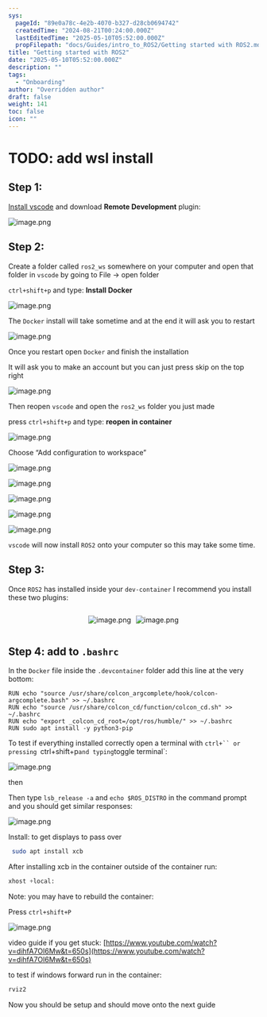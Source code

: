 ```yaml
---
sys:
  pageId: "89e0a78c-4e2b-4070-b327-d28cb0694742"
  createdTime: "2024-08-21T00:24:00.000Z"
  lastEditedTime: "2025-05-10T05:52:00.000Z"
  propFilepath: "docs/Guides/intro_to_ROS2/Getting started with ROS2.md"
title: "Getting started with ROS2"
date: "2025-05-10T05:52:00.000Z"
description: ""
tags:
  - "Onboarding"
author: "Overridden author"
draft: false
weight: 141
toc: false
icon: ""
---
```


# TODO: add wsl install

## Step 1:

[Install vscode](https://code.visualstudio.com/download) and download **Remote Development** plugin:

![image.png](https://prod-files-secure.s3.us-west-2.amazonaws.com/d518164a-d88e-44d1-a4ee-3adb3bd8bce0/efb52993-1881-4a40-b95e-6f020334f022/image.png?X-Amz-Algorithm=AWS4-HMAC-SHA256&X-Amz-Content-Sha256=UNSIGNED-PAYLOAD&X-Amz-Credential=ASIAZI2LB466TQY4PSPW%2F20250704%2Fus-west-2%2Fs3%2Faws4_request&X-Amz-Date=20250704T071112Z&X-Amz-Expires=3600&X-Amz-Security-Token=IQoJb3JpZ2luX2VjEB4aCXVzLXdlc3QtMiJHMEUCIFIGJ28XsdK1M%2F%2BuFr0TnW5MFzTMBODxNShJYxB85H1KAiEA9Wz%2FNgbliB44zbjmVXTkOUNoaK%2Fg2yVz98RHwr3nCRkq%2FwMIJxAAGgw2Mzc0MjMxODM4MDUiDAIq2ocKq%2FB0OF8bfSrcAyhUUaGy%2B26%2Fk5DMjmSvaUg6b32LXbbEjXT5r4EcaNgTZmemeyz4u0gX7HByDz%2BEs6TxXPLmL9Rfw0OZNoqy60hBRO5hy1Merb9TaW%2B5aevCyysVikUujh8%2BUn8RToEhpg0akI7WvCqpPMjxF4Kr%2BRTiyQtyxj0Mb1GXlv3MrRmqtJEk0lVBN3%2F3Kc5DOb1DpxzMU6DaG3BBThKpSccPHYT2HZ6o9%2BJmXVjVI2MGAtm52GnksnMINtJEV9pQrmgwZrDnluL5TpFjhIRFepuTVNz3ylg%2FbK2%2BM1hx9mBFBGA%2FShw7jRFDlY1lrxr1CQCdHjH0K6zMk2JSLVkwsZMIGxDv5U%2FCpeRFXDfG%2FJvqUCb5Uljf5ZxY9vRKLA%2FQNUu4tgZ3QlGqplOcpez9kS701ryplIjBR7RnEBJ7F9TVXrUHk37RBzZgIW5msN5ZTKqro%2F%2FHt4uWWrr4scNurfIFdWweKbBrftPysBKYbvY7ekiF75lEhIg5mLMA%2BW7Ys2S8sFv5FLVzSiQZYnP%2FYIf%2BgiAqKvl96OFwmaoNkJ7Ak8pG5f%2FopUQJl%2BaxYtYpQUW4wFcIeyFFsWaiscpu0YN8jp0I2eOeFaP8NvHMymj4LAepnuqhdWQrc31uZ96mMMvgncMGOqUBwCUzvjnXcBcc2PBCBVPXigBgUY2ANnuKo9jzkE3WGza3PvB0%2Fa4C%2B44FArcQz0%2Ba5LDPwDllqnBqJRkPD0wWuRBc%2BlPt6s0TBBHzPDT2l9EbZSwOuKy%2BllubrCaVnNUQVdpTT%2FiLiQqnt9A2fCSCw2sgjKtCPKu6ltxTNKTTRcq0L40QB7iMBhPU0cpxx9jvMFH%2BzQlpW%2Flxpg%2FUC9KXNkn0p41t&X-Amz-Signature=8a576f418cb6f060915c8b7601f0028aee488818da8f12d33bde5aa845350999&X-Amz-SignedHeaders=host&x-amz-checksum-mode=ENABLED&x-id=GetObject)

## Step 2:

Create a folder called `ros2_ws` somewhere on your computer and open that folder in `vscode` by going to File → open folder 

`ctrl+shift+p` and type: **Install Docker**

![image.png](https://prod-files-secure.s3.us-west-2.amazonaws.com/d518164a-d88e-44d1-a4ee-3adb3bd8bce0/2269dc0e-1cd5-47ff-bceb-c04ad9b2eab0/image.png?X-Amz-Algorithm=AWS4-HMAC-SHA256&X-Amz-Content-Sha256=UNSIGNED-PAYLOAD&X-Amz-Credential=ASIAZI2LB466TQY4PSPW%2F20250704%2Fus-west-2%2Fs3%2Faws4_request&X-Amz-Date=20250704T071112Z&X-Amz-Expires=3600&X-Amz-Security-Token=IQoJb3JpZ2luX2VjEB4aCXVzLXdlc3QtMiJHMEUCIFIGJ28XsdK1M%2F%2BuFr0TnW5MFzTMBODxNShJYxB85H1KAiEA9Wz%2FNgbliB44zbjmVXTkOUNoaK%2Fg2yVz98RHwr3nCRkq%2FwMIJxAAGgw2Mzc0MjMxODM4MDUiDAIq2ocKq%2FB0OF8bfSrcAyhUUaGy%2B26%2Fk5DMjmSvaUg6b32LXbbEjXT5r4EcaNgTZmemeyz4u0gX7HByDz%2BEs6TxXPLmL9Rfw0OZNoqy60hBRO5hy1Merb9TaW%2B5aevCyysVikUujh8%2BUn8RToEhpg0akI7WvCqpPMjxF4Kr%2BRTiyQtyxj0Mb1GXlv3MrRmqtJEk0lVBN3%2F3Kc5DOb1DpxzMU6DaG3BBThKpSccPHYT2HZ6o9%2BJmXVjVI2MGAtm52GnksnMINtJEV9pQrmgwZrDnluL5TpFjhIRFepuTVNz3ylg%2FbK2%2BM1hx9mBFBGA%2FShw7jRFDlY1lrxr1CQCdHjH0K6zMk2JSLVkwsZMIGxDv5U%2FCpeRFXDfG%2FJvqUCb5Uljf5ZxY9vRKLA%2FQNUu4tgZ3QlGqplOcpez9kS701ryplIjBR7RnEBJ7F9TVXrUHk37RBzZgIW5msN5ZTKqro%2F%2FHt4uWWrr4scNurfIFdWweKbBrftPysBKYbvY7ekiF75lEhIg5mLMA%2BW7Ys2S8sFv5FLVzSiQZYnP%2FYIf%2BgiAqKvl96OFwmaoNkJ7Ak8pG5f%2FopUQJl%2BaxYtYpQUW4wFcIeyFFsWaiscpu0YN8jp0I2eOeFaP8NvHMymj4LAepnuqhdWQrc31uZ96mMMvgncMGOqUBwCUzvjnXcBcc2PBCBVPXigBgUY2ANnuKo9jzkE3WGza3PvB0%2Fa4C%2B44FArcQz0%2Ba5LDPwDllqnBqJRkPD0wWuRBc%2BlPt6s0TBBHzPDT2l9EbZSwOuKy%2BllubrCaVnNUQVdpTT%2FiLiQqnt9A2fCSCw2sgjKtCPKu6ltxTNKTTRcq0L40QB7iMBhPU0cpxx9jvMFH%2BzQlpW%2Flxpg%2FUC9KXNkn0p41t&X-Amz-Signature=caa9cc5814be4eced4038a0c9854aa9caff9ccc7eea0e9567143ad1070a00a62&X-Amz-SignedHeaders=host&x-amz-checksum-mode=ENABLED&x-id=GetObject)

The `Docker` install will take sometime and at the end it will ask you to restart

![image.png](https://prod-files-secure.s3.us-west-2.amazonaws.com/d518164a-d88e-44d1-a4ee-3adb3bd8bce0/ed233f78-be33-4b1f-b89c-9c346c0e961e/image.png?X-Amz-Algorithm=AWS4-HMAC-SHA256&X-Amz-Content-Sha256=UNSIGNED-PAYLOAD&X-Amz-Credential=ASIAZI2LB466TQY4PSPW%2F20250704%2Fus-west-2%2Fs3%2Faws4_request&X-Amz-Date=20250704T071112Z&X-Amz-Expires=3600&X-Amz-Security-Token=IQoJb3JpZ2luX2VjEB4aCXVzLXdlc3QtMiJHMEUCIFIGJ28XsdK1M%2F%2BuFr0TnW5MFzTMBODxNShJYxB85H1KAiEA9Wz%2FNgbliB44zbjmVXTkOUNoaK%2Fg2yVz98RHwr3nCRkq%2FwMIJxAAGgw2Mzc0MjMxODM4MDUiDAIq2ocKq%2FB0OF8bfSrcAyhUUaGy%2B26%2Fk5DMjmSvaUg6b32LXbbEjXT5r4EcaNgTZmemeyz4u0gX7HByDz%2BEs6TxXPLmL9Rfw0OZNoqy60hBRO5hy1Merb9TaW%2B5aevCyysVikUujh8%2BUn8RToEhpg0akI7WvCqpPMjxF4Kr%2BRTiyQtyxj0Mb1GXlv3MrRmqtJEk0lVBN3%2F3Kc5DOb1DpxzMU6DaG3BBThKpSccPHYT2HZ6o9%2BJmXVjVI2MGAtm52GnksnMINtJEV9pQrmgwZrDnluL5TpFjhIRFepuTVNz3ylg%2FbK2%2BM1hx9mBFBGA%2FShw7jRFDlY1lrxr1CQCdHjH0K6zMk2JSLVkwsZMIGxDv5U%2FCpeRFXDfG%2FJvqUCb5Uljf5ZxY9vRKLA%2FQNUu4tgZ3QlGqplOcpez9kS701ryplIjBR7RnEBJ7F9TVXrUHk37RBzZgIW5msN5ZTKqro%2F%2FHt4uWWrr4scNurfIFdWweKbBrftPysBKYbvY7ekiF75lEhIg5mLMA%2BW7Ys2S8sFv5FLVzSiQZYnP%2FYIf%2BgiAqKvl96OFwmaoNkJ7Ak8pG5f%2FopUQJl%2BaxYtYpQUW4wFcIeyFFsWaiscpu0YN8jp0I2eOeFaP8NvHMymj4LAepnuqhdWQrc31uZ96mMMvgncMGOqUBwCUzvjnXcBcc2PBCBVPXigBgUY2ANnuKo9jzkE3WGza3PvB0%2Fa4C%2B44FArcQz0%2Ba5LDPwDllqnBqJRkPD0wWuRBc%2BlPt6s0TBBHzPDT2l9EbZSwOuKy%2BllubrCaVnNUQVdpTT%2FiLiQqnt9A2fCSCw2sgjKtCPKu6ltxTNKTTRcq0L40QB7iMBhPU0cpxx9jvMFH%2BzQlpW%2Flxpg%2FUC9KXNkn0p41t&X-Amz-Signature=0dc5d2c2c770697adb5bb3dcfc0a55188b2baa864a0edbb860abed084f98aa42&X-Amz-SignedHeaders=host&x-amz-checksum-mode=ENABLED&x-id=GetObject)

Once you restart open `Docker` and finish the installation

It will ask you to make an account but you can just press skip on the top right

![image.png](https://prod-files-secure.s3.us-west-2.amazonaws.com/d518164a-d88e-44d1-a4ee-3adb3bd8bce0/21010ad9-1659-4fd9-9f59-9932a09b2a3d/image.png?X-Amz-Algorithm=AWS4-HMAC-SHA256&X-Amz-Content-Sha256=UNSIGNED-PAYLOAD&X-Amz-Credential=ASIAZI2LB466TQY4PSPW%2F20250704%2Fus-west-2%2Fs3%2Faws4_request&X-Amz-Date=20250704T071112Z&X-Amz-Expires=3600&X-Amz-Security-Token=IQoJb3JpZ2luX2VjEB4aCXVzLXdlc3QtMiJHMEUCIFIGJ28XsdK1M%2F%2BuFr0TnW5MFzTMBODxNShJYxB85H1KAiEA9Wz%2FNgbliB44zbjmVXTkOUNoaK%2Fg2yVz98RHwr3nCRkq%2FwMIJxAAGgw2Mzc0MjMxODM4MDUiDAIq2ocKq%2FB0OF8bfSrcAyhUUaGy%2B26%2Fk5DMjmSvaUg6b32LXbbEjXT5r4EcaNgTZmemeyz4u0gX7HByDz%2BEs6TxXPLmL9Rfw0OZNoqy60hBRO5hy1Merb9TaW%2B5aevCyysVikUujh8%2BUn8RToEhpg0akI7WvCqpPMjxF4Kr%2BRTiyQtyxj0Mb1GXlv3MrRmqtJEk0lVBN3%2F3Kc5DOb1DpxzMU6DaG3BBThKpSccPHYT2HZ6o9%2BJmXVjVI2MGAtm52GnksnMINtJEV9pQrmgwZrDnluL5TpFjhIRFepuTVNz3ylg%2FbK2%2BM1hx9mBFBGA%2FShw7jRFDlY1lrxr1CQCdHjH0K6zMk2JSLVkwsZMIGxDv5U%2FCpeRFXDfG%2FJvqUCb5Uljf5ZxY9vRKLA%2FQNUu4tgZ3QlGqplOcpez9kS701ryplIjBR7RnEBJ7F9TVXrUHk37RBzZgIW5msN5ZTKqro%2F%2FHt4uWWrr4scNurfIFdWweKbBrftPysBKYbvY7ekiF75lEhIg5mLMA%2BW7Ys2S8sFv5FLVzSiQZYnP%2FYIf%2BgiAqKvl96OFwmaoNkJ7Ak8pG5f%2FopUQJl%2BaxYtYpQUW4wFcIeyFFsWaiscpu0YN8jp0I2eOeFaP8NvHMymj4LAepnuqhdWQrc31uZ96mMMvgncMGOqUBwCUzvjnXcBcc2PBCBVPXigBgUY2ANnuKo9jzkE3WGza3PvB0%2Fa4C%2B44FArcQz0%2Ba5LDPwDllqnBqJRkPD0wWuRBc%2BlPt6s0TBBHzPDT2l9EbZSwOuKy%2BllubrCaVnNUQVdpTT%2FiLiQqnt9A2fCSCw2sgjKtCPKu6ltxTNKTTRcq0L40QB7iMBhPU0cpxx9jvMFH%2BzQlpW%2Flxpg%2FUC9KXNkn0p41t&X-Amz-Signature=6e33df586fbf97bcebec9b3ed175f34862724dba6f6ebe5727f2e71c6db40aad&X-Amz-SignedHeaders=host&x-amz-checksum-mode=ENABLED&x-id=GetObject)

Then reopen `vscode` and open the `ros2_ws` folder you just made

press `ctrl+shift+p` and type: **reopen in container**

![image.png](https://prod-files-secure.s3.us-west-2.amazonaws.com/d518164a-d88e-44d1-a4ee-3adb3bd8bce0/4e93b8c2-41ad-488c-8095-c74205196118/image.png?X-Amz-Algorithm=AWS4-HMAC-SHA256&X-Amz-Content-Sha256=UNSIGNED-PAYLOAD&X-Amz-Credential=ASIAZI2LB466TQY4PSPW%2F20250704%2Fus-west-2%2Fs3%2Faws4_request&X-Amz-Date=20250704T071112Z&X-Amz-Expires=3600&X-Amz-Security-Token=IQoJb3JpZ2luX2VjEB4aCXVzLXdlc3QtMiJHMEUCIFIGJ28XsdK1M%2F%2BuFr0TnW5MFzTMBODxNShJYxB85H1KAiEA9Wz%2FNgbliB44zbjmVXTkOUNoaK%2Fg2yVz98RHwr3nCRkq%2FwMIJxAAGgw2Mzc0MjMxODM4MDUiDAIq2ocKq%2FB0OF8bfSrcAyhUUaGy%2B26%2Fk5DMjmSvaUg6b32LXbbEjXT5r4EcaNgTZmemeyz4u0gX7HByDz%2BEs6TxXPLmL9Rfw0OZNoqy60hBRO5hy1Merb9TaW%2B5aevCyysVikUujh8%2BUn8RToEhpg0akI7WvCqpPMjxF4Kr%2BRTiyQtyxj0Mb1GXlv3MrRmqtJEk0lVBN3%2F3Kc5DOb1DpxzMU6DaG3BBThKpSccPHYT2HZ6o9%2BJmXVjVI2MGAtm52GnksnMINtJEV9pQrmgwZrDnluL5TpFjhIRFepuTVNz3ylg%2FbK2%2BM1hx9mBFBGA%2FShw7jRFDlY1lrxr1CQCdHjH0K6zMk2JSLVkwsZMIGxDv5U%2FCpeRFXDfG%2FJvqUCb5Uljf5ZxY9vRKLA%2FQNUu4tgZ3QlGqplOcpez9kS701ryplIjBR7RnEBJ7F9TVXrUHk37RBzZgIW5msN5ZTKqro%2F%2FHt4uWWrr4scNurfIFdWweKbBrftPysBKYbvY7ekiF75lEhIg5mLMA%2BW7Ys2S8sFv5FLVzSiQZYnP%2FYIf%2BgiAqKvl96OFwmaoNkJ7Ak8pG5f%2FopUQJl%2BaxYtYpQUW4wFcIeyFFsWaiscpu0YN8jp0I2eOeFaP8NvHMymj4LAepnuqhdWQrc31uZ96mMMvgncMGOqUBwCUzvjnXcBcc2PBCBVPXigBgUY2ANnuKo9jzkE3WGza3PvB0%2Fa4C%2B44FArcQz0%2Ba5LDPwDllqnBqJRkPD0wWuRBc%2BlPt6s0TBBHzPDT2l9EbZSwOuKy%2BllubrCaVnNUQVdpTT%2FiLiQqnt9A2fCSCw2sgjKtCPKu6ltxTNKTTRcq0L40QB7iMBhPU0cpxx9jvMFH%2BzQlpW%2Flxpg%2FUC9KXNkn0p41t&X-Amz-Signature=633778391a05e9bc90c39975c20b9081ced37c6c3f0d72d04b2f7d749261e7ca&X-Amz-SignedHeaders=host&x-amz-checksum-mode=ENABLED&x-id=GetObject)

Choose “Add configuration to workspace”

![image.png](https://prod-files-secure.s3.us-west-2.amazonaws.com/d518164a-d88e-44d1-a4ee-3adb3bd8bce0/9560b282-5060-4989-ba37-97e7b2c22476/image.png?X-Amz-Algorithm=AWS4-HMAC-SHA256&X-Amz-Content-Sha256=UNSIGNED-PAYLOAD&X-Amz-Credential=ASIAZI2LB466TQY4PSPW%2F20250704%2Fus-west-2%2Fs3%2Faws4_request&X-Amz-Date=20250704T071112Z&X-Amz-Expires=3600&X-Amz-Security-Token=IQoJb3JpZ2luX2VjEB4aCXVzLXdlc3QtMiJHMEUCIFIGJ28XsdK1M%2F%2BuFr0TnW5MFzTMBODxNShJYxB85H1KAiEA9Wz%2FNgbliB44zbjmVXTkOUNoaK%2Fg2yVz98RHwr3nCRkq%2FwMIJxAAGgw2Mzc0MjMxODM4MDUiDAIq2ocKq%2FB0OF8bfSrcAyhUUaGy%2B26%2Fk5DMjmSvaUg6b32LXbbEjXT5r4EcaNgTZmemeyz4u0gX7HByDz%2BEs6TxXPLmL9Rfw0OZNoqy60hBRO5hy1Merb9TaW%2B5aevCyysVikUujh8%2BUn8RToEhpg0akI7WvCqpPMjxF4Kr%2BRTiyQtyxj0Mb1GXlv3MrRmqtJEk0lVBN3%2F3Kc5DOb1DpxzMU6DaG3BBThKpSccPHYT2HZ6o9%2BJmXVjVI2MGAtm52GnksnMINtJEV9pQrmgwZrDnluL5TpFjhIRFepuTVNz3ylg%2FbK2%2BM1hx9mBFBGA%2FShw7jRFDlY1lrxr1CQCdHjH0K6zMk2JSLVkwsZMIGxDv5U%2FCpeRFXDfG%2FJvqUCb5Uljf5ZxY9vRKLA%2FQNUu4tgZ3QlGqplOcpez9kS701ryplIjBR7RnEBJ7F9TVXrUHk37RBzZgIW5msN5ZTKqro%2F%2FHt4uWWrr4scNurfIFdWweKbBrftPysBKYbvY7ekiF75lEhIg5mLMA%2BW7Ys2S8sFv5FLVzSiQZYnP%2FYIf%2BgiAqKvl96OFwmaoNkJ7Ak8pG5f%2FopUQJl%2BaxYtYpQUW4wFcIeyFFsWaiscpu0YN8jp0I2eOeFaP8NvHMymj4LAepnuqhdWQrc31uZ96mMMvgncMGOqUBwCUzvjnXcBcc2PBCBVPXigBgUY2ANnuKo9jzkE3WGza3PvB0%2Fa4C%2B44FArcQz0%2Ba5LDPwDllqnBqJRkPD0wWuRBc%2BlPt6s0TBBHzPDT2l9EbZSwOuKy%2BllubrCaVnNUQVdpTT%2FiLiQqnt9A2fCSCw2sgjKtCPKu6ltxTNKTTRcq0L40QB7iMBhPU0cpxx9jvMFH%2BzQlpW%2Flxpg%2FUC9KXNkn0p41t&X-Amz-Signature=b643445246638316950009290275fcbc282980622aeb57c44c311befbe8eaf11&X-Amz-SignedHeaders=host&x-amz-checksum-mode=ENABLED&x-id=GetObject)

![image.png](https://prod-files-secure.s3.us-west-2.amazonaws.com/d518164a-d88e-44d1-a4ee-3adb3bd8bce0/2ee63f81-886b-48e8-a553-dc6e5eac99e4/image.png?X-Amz-Algorithm=AWS4-HMAC-SHA256&X-Amz-Content-Sha256=UNSIGNED-PAYLOAD&X-Amz-Credential=ASIAZI2LB466TQY4PSPW%2F20250704%2Fus-west-2%2Fs3%2Faws4_request&X-Amz-Date=20250704T071112Z&X-Amz-Expires=3600&X-Amz-Security-Token=IQoJb3JpZ2luX2VjEB4aCXVzLXdlc3QtMiJHMEUCIFIGJ28XsdK1M%2F%2BuFr0TnW5MFzTMBODxNShJYxB85H1KAiEA9Wz%2FNgbliB44zbjmVXTkOUNoaK%2Fg2yVz98RHwr3nCRkq%2FwMIJxAAGgw2Mzc0MjMxODM4MDUiDAIq2ocKq%2FB0OF8bfSrcAyhUUaGy%2B26%2Fk5DMjmSvaUg6b32LXbbEjXT5r4EcaNgTZmemeyz4u0gX7HByDz%2BEs6TxXPLmL9Rfw0OZNoqy60hBRO5hy1Merb9TaW%2B5aevCyysVikUujh8%2BUn8RToEhpg0akI7WvCqpPMjxF4Kr%2BRTiyQtyxj0Mb1GXlv3MrRmqtJEk0lVBN3%2F3Kc5DOb1DpxzMU6DaG3BBThKpSccPHYT2HZ6o9%2BJmXVjVI2MGAtm52GnksnMINtJEV9pQrmgwZrDnluL5TpFjhIRFepuTVNz3ylg%2FbK2%2BM1hx9mBFBGA%2FShw7jRFDlY1lrxr1CQCdHjH0K6zMk2JSLVkwsZMIGxDv5U%2FCpeRFXDfG%2FJvqUCb5Uljf5ZxY9vRKLA%2FQNUu4tgZ3QlGqplOcpez9kS701ryplIjBR7RnEBJ7F9TVXrUHk37RBzZgIW5msN5ZTKqro%2F%2FHt4uWWrr4scNurfIFdWweKbBrftPysBKYbvY7ekiF75lEhIg5mLMA%2BW7Ys2S8sFv5FLVzSiQZYnP%2FYIf%2BgiAqKvl96OFwmaoNkJ7Ak8pG5f%2FopUQJl%2BaxYtYpQUW4wFcIeyFFsWaiscpu0YN8jp0I2eOeFaP8NvHMymj4LAepnuqhdWQrc31uZ96mMMvgncMGOqUBwCUzvjnXcBcc2PBCBVPXigBgUY2ANnuKo9jzkE3WGza3PvB0%2Fa4C%2B44FArcQz0%2Ba5LDPwDllqnBqJRkPD0wWuRBc%2BlPt6s0TBBHzPDT2l9EbZSwOuKy%2BllubrCaVnNUQVdpTT%2FiLiQqnt9A2fCSCw2sgjKtCPKu6ltxTNKTTRcq0L40QB7iMBhPU0cpxx9jvMFH%2BzQlpW%2Flxpg%2FUC9KXNkn0p41t&X-Amz-Signature=e3e182078c457dfb4f51c007e8b62c3dbe91cee8be353a18af3a8c7f66d52928&X-Amz-SignedHeaders=host&x-amz-checksum-mode=ENABLED&x-id=GetObject)

![image.png](https://prod-files-secure.s3.us-west-2.amazonaws.com/d518164a-d88e-44d1-a4ee-3adb3bd8bce0/ae1580b2-b048-407e-aed9-b584224a7a04/image.png?X-Amz-Algorithm=AWS4-HMAC-SHA256&X-Amz-Content-Sha256=UNSIGNED-PAYLOAD&X-Amz-Credential=ASIAZI2LB466TQY4PSPW%2F20250704%2Fus-west-2%2Fs3%2Faws4_request&X-Amz-Date=20250704T071112Z&X-Amz-Expires=3600&X-Amz-Security-Token=IQoJb3JpZ2luX2VjEB4aCXVzLXdlc3QtMiJHMEUCIFIGJ28XsdK1M%2F%2BuFr0TnW5MFzTMBODxNShJYxB85H1KAiEA9Wz%2FNgbliB44zbjmVXTkOUNoaK%2Fg2yVz98RHwr3nCRkq%2FwMIJxAAGgw2Mzc0MjMxODM4MDUiDAIq2ocKq%2FB0OF8bfSrcAyhUUaGy%2B26%2Fk5DMjmSvaUg6b32LXbbEjXT5r4EcaNgTZmemeyz4u0gX7HByDz%2BEs6TxXPLmL9Rfw0OZNoqy60hBRO5hy1Merb9TaW%2B5aevCyysVikUujh8%2BUn8RToEhpg0akI7WvCqpPMjxF4Kr%2BRTiyQtyxj0Mb1GXlv3MrRmqtJEk0lVBN3%2F3Kc5DOb1DpxzMU6DaG3BBThKpSccPHYT2HZ6o9%2BJmXVjVI2MGAtm52GnksnMINtJEV9pQrmgwZrDnluL5TpFjhIRFepuTVNz3ylg%2FbK2%2BM1hx9mBFBGA%2FShw7jRFDlY1lrxr1CQCdHjH0K6zMk2JSLVkwsZMIGxDv5U%2FCpeRFXDfG%2FJvqUCb5Uljf5ZxY9vRKLA%2FQNUu4tgZ3QlGqplOcpez9kS701ryplIjBR7RnEBJ7F9TVXrUHk37RBzZgIW5msN5ZTKqro%2F%2FHt4uWWrr4scNurfIFdWweKbBrftPysBKYbvY7ekiF75lEhIg5mLMA%2BW7Ys2S8sFv5FLVzSiQZYnP%2FYIf%2BgiAqKvl96OFwmaoNkJ7Ak8pG5f%2FopUQJl%2BaxYtYpQUW4wFcIeyFFsWaiscpu0YN8jp0I2eOeFaP8NvHMymj4LAepnuqhdWQrc31uZ96mMMvgncMGOqUBwCUzvjnXcBcc2PBCBVPXigBgUY2ANnuKo9jzkE3WGza3PvB0%2Fa4C%2B44FArcQz0%2Ba5LDPwDllqnBqJRkPD0wWuRBc%2BlPt6s0TBBHzPDT2l9EbZSwOuKy%2BllubrCaVnNUQVdpTT%2FiLiQqnt9A2fCSCw2sgjKtCPKu6ltxTNKTTRcq0L40QB7iMBhPU0cpxx9jvMFH%2BzQlpW%2Flxpg%2FUC9KXNkn0p41t&X-Amz-Signature=67341a3772265b81fdf6a49798c80ac94e239c08b04df1fece967914216ac8f6&X-Amz-SignedHeaders=host&x-amz-checksum-mode=ENABLED&x-id=GetObject)

![image.png](https://prod-files-secure.s3.us-west-2.amazonaws.com/d518164a-d88e-44d1-a4ee-3adb3bd8bce0/53255b28-f75e-430f-b9e3-c0ac8577e42b/image.png?X-Amz-Algorithm=AWS4-HMAC-SHA256&X-Amz-Content-Sha256=UNSIGNED-PAYLOAD&X-Amz-Credential=ASIAZI2LB466TQY4PSPW%2F20250704%2Fus-west-2%2Fs3%2Faws4_request&X-Amz-Date=20250704T071112Z&X-Amz-Expires=3600&X-Amz-Security-Token=IQoJb3JpZ2luX2VjEB4aCXVzLXdlc3QtMiJHMEUCIFIGJ28XsdK1M%2F%2BuFr0TnW5MFzTMBODxNShJYxB85H1KAiEA9Wz%2FNgbliB44zbjmVXTkOUNoaK%2Fg2yVz98RHwr3nCRkq%2FwMIJxAAGgw2Mzc0MjMxODM4MDUiDAIq2ocKq%2FB0OF8bfSrcAyhUUaGy%2B26%2Fk5DMjmSvaUg6b32LXbbEjXT5r4EcaNgTZmemeyz4u0gX7HByDz%2BEs6TxXPLmL9Rfw0OZNoqy60hBRO5hy1Merb9TaW%2B5aevCyysVikUujh8%2BUn8RToEhpg0akI7WvCqpPMjxF4Kr%2BRTiyQtyxj0Mb1GXlv3MrRmqtJEk0lVBN3%2F3Kc5DOb1DpxzMU6DaG3BBThKpSccPHYT2HZ6o9%2BJmXVjVI2MGAtm52GnksnMINtJEV9pQrmgwZrDnluL5TpFjhIRFepuTVNz3ylg%2FbK2%2BM1hx9mBFBGA%2FShw7jRFDlY1lrxr1CQCdHjH0K6zMk2JSLVkwsZMIGxDv5U%2FCpeRFXDfG%2FJvqUCb5Uljf5ZxY9vRKLA%2FQNUu4tgZ3QlGqplOcpez9kS701ryplIjBR7RnEBJ7F9TVXrUHk37RBzZgIW5msN5ZTKqro%2F%2FHt4uWWrr4scNurfIFdWweKbBrftPysBKYbvY7ekiF75lEhIg5mLMA%2BW7Ys2S8sFv5FLVzSiQZYnP%2FYIf%2BgiAqKvl96OFwmaoNkJ7Ak8pG5f%2FopUQJl%2BaxYtYpQUW4wFcIeyFFsWaiscpu0YN8jp0I2eOeFaP8NvHMymj4LAepnuqhdWQrc31uZ96mMMvgncMGOqUBwCUzvjnXcBcc2PBCBVPXigBgUY2ANnuKo9jzkE3WGza3PvB0%2Fa4C%2B44FArcQz0%2Ba5LDPwDllqnBqJRkPD0wWuRBc%2BlPt6s0TBBHzPDT2l9EbZSwOuKy%2BllubrCaVnNUQVdpTT%2FiLiQqnt9A2fCSCw2sgjKtCPKu6ltxTNKTTRcq0L40QB7iMBhPU0cpxx9jvMFH%2BzQlpW%2Flxpg%2FUC9KXNkn0p41t&X-Amz-Signature=d9a55c9f36ac8b597bfd571a915d61f1804d3b7063c334f6745ff7e70ab44e93&X-Amz-SignedHeaders=host&x-amz-checksum-mode=ENABLED&x-id=GetObject)

![image.png](https://prod-files-secure.s3.us-west-2.amazonaws.com/d518164a-d88e-44d1-a4ee-3adb3bd8bce0/7c562767-5af9-4ffb-97d1-327bcdf4ee00/image.png?X-Amz-Algorithm=AWS4-HMAC-SHA256&X-Amz-Content-Sha256=UNSIGNED-PAYLOAD&X-Amz-Credential=ASIAZI2LB466TQY4PSPW%2F20250704%2Fus-west-2%2Fs3%2Faws4_request&X-Amz-Date=20250704T071112Z&X-Amz-Expires=3600&X-Amz-Security-Token=IQoJb3JpZ2luX2VjEB4aCXVzLXdlc3QtMiJHMEUCIFIGJ28XsdK1M%2F%2BuFr0TnW5MFzTMBODxNShJYxB85H1KAiEA9Wz%2FNgbliB44zbjmVXTkOUNoaK%2Fg2yVz98RHwr3nCRkq%2FwMIJxAAGgw2Mzc0MjMxODM4MDUiDAIq2ocKq%2FB0OF8bfSrcAyhUUaGy%2B26%2Fk5DMjmSvaUg6b32LXbbEjXT5r4EcaNgTZmemeyz4u0gX7HByDz%2BEs6TxXPLmL9Rfw0OZNoqy60hBRO5hy1Merb9TaW%2B5aevCyysVikUujh8%2BUn8RToEhpg0akI7WvCqpPMjxF4Kr%2BRTiyQtyxj0Mb1GXlv3MrRmqtJEk0lVBN3%2F3Kc5DOb1DpxzMU6DaG3BBThKpSccPHYT2HZ6o9%2BJmXVjVI2MGAtm52GnksnMINtJEV9pQrmgwZrDnluL5TpFjhIRFepuTVNz3ylg%2FbK2%2BM1hx9mBFBGA%2FShw7jRFDlY1lrxr1CQCdHjH0K6zMk2JSLVkwsZMIGxDv5U%2FCpeRFXDfG%2FJvqUCb5Uljf5ZxY9vRKLA%2FQNUu4tgZ3QlGqplOcpez9kS701ryplIjBR7RnEBJ7F9TVXrUHk37RBzZgIW5msN5ZTKqro%2F%2FHt4uWWrr4scNurfIFdWweKbBrftPysBKYbvY7ekiF75lEhIg5mLMA%2BW7Ys2S8sFv5FLVzSiQZYnP%2FYIf%2BgiAqKvl96OFwmaoNkJ7Ak8pG5f%2FopUQJl%2BaxYtYpQUW4wFcIeyFFsWaiscpu0YN8jp0I2eOeFaP8NvHMymj4LAepnuqhdWQrc31uZ96mMMvgncMGOqUBwCUzvjnXcBcc2PBCBVPXigBgUY2ANnuKo9jzkE3WGza3PvB0%2Fa4C%2B44FArcQz0%2Ba5LDPwDllqnBqJRkPD0wWuRBc%2BlPt6s0TBBHzPDT2l9EbZSwOuKy%2BllubrCaVnNUQVdpTT%2FiLiQqnt9A2fCSCw2sgjKtCPKu6ltxTNKTTRcq0L40QB7iMBhPU0cpxx9jvMFH%2BzQlpW%2Flxpg%2FUC9KXNkn0p41t&X-Amz-Signature=9bffa1baff31f552252ff20a1879ac848a460a55418a9dfb3c6dd4eba765d753&X-Amz-SignedHeaders=host&x-amz-checksum-mode=ENABLED&x-id=GetObject)

`vscode` will now install `ROS2` onto your computer so this may take some time.

## Step 3:

Once `ROS2` has installed inside your `dev-container` I recommend you install these two plugins:

<div style="display: flex;flex-direction: row; column-gap:10px; max-width: 630px;justify-content: center;">
<div>

![image.png](https://prod-files-secure.s3.us-west-2.amazonaws.com/d518164a-d88e-44d1-a4ee-3adb3bd8bce0/3fc3d550-5a54-4ba1-ba6b-faa01cdb7369/image.png?X-Amz-Algorithm=AWS4-HMAC-SHA256&X-Amz-Content-Sha256=UNSIGNED-PAYLOAD&X-Amz-Credential=ASIAZI2LB466THGL4AZ6%2F20250704%2Fus-west-2%2Fs3%2Faws4_request&X-Amz-Date=20250704T071117Z&X-Amz-Expires=3600&X-Amz-Security-Token=IQoJb3JpZ2luX2VjEB4aCXVzLXdlc3QtMiJHMEUCIHH2TprEyTLg%2BMAl4iYia35W%2BMP%2BLGGoVjLKJo6bFMHGAiEAhiEETv8diOFwZ27fxnpGyN7657Ytzi5XYneWPePtS7Yq%2FwMIJxAAGgw2Mzc0MjMxODM4MDUiDNym4XU7g3BC5BqlAyrcA8SMD9zlwa0Nfe3Hmc3O7v9xmBN4Drw7w8rtrby6wAztKfTx4IO4nQBF%2FU8xtNxYB2Wf27SFcLsifl%2F9MhIQnlJ8PufgrwBQMkFRZ9SSCT%2BEmkDE5pXeISrv4g4s0fm%2FiIp30Rp2TuDXbuTAr%2FaaE8xhPyqzHtV8oa%2Fylzvw1JOGDBs3Qq06v3rSMFApH9GiX5FEnoT4hnWD0ykxSfbEZm2n2R9pqCeQuZTvRUchuf6BD7HSXPBvJijhSP21NMIUy0j6yHiA9yK2NLzluYKFkUwD0sYBEsZ5FMfOUaKXaHvUItXkelAc7%2F9GVTpAJ%2FhViOK0KEb59ZiwH8Wznzi%2Bubf7ol12PZagxYjbsLcqQfUU0pZKGkBBicjy6x3%2FEYD8%2Ba%2B1J1YcCoKseJVxOvDrXYozUKfTE1SqojZwbtjVhx4Sld6pZgBkNTrz7wf6c18qe5wKK51mstd%2FddKs15NmGuZhlwmL06Lo32LmZ%2B7ZRtODvfV1J2x%2BdkUW9g8qib6Pl03R8ROZ%2FbYUBC%2FV4V52isTU7dIDSQ2ZBRkmSudAiYX3LWg8VP9NXE3%2FeZxP%2BcodzcQCmC4oalFBXn9lEkS0HnzFbI%2FMgaTvgSg7PlBJf8tLA3eJwSu%2FC7UBdS1NMLHhncMGOqUB79Jys25DuNAAf8BygdZfXdaWuRwv7t7aUYCWWvlU3jImljCPlxcohfkIIW%2B%2FOQZKD%2FONAZ92SSfrBoeU1UXlWmQgNUoor5Tu0%2BiKwMgVTcYhQW5Oo7%2BmYeH2TRojT2TzJngLQvVXcA4qP%2F76Wd1Ifxd8t%2Bo5Nzpdb%2B3TKz017NC7%2BbUH8CmeJTiwYNk6JrD73scYe4OwKplom4kHxXyGFLpYNClF&X-Amz-Signature=6c04edf5d6390e6662fb98ab9539d20a533ce55e1c45ab2e4efc2a46c30c12d0&X-Amz-SignedHeaders=host&x-amz-checksum-mode=ENABLED&x-id=GetObject)

</div>
<div>

![image.png](https://prod-files-secure.s3.us-west-2.amazonaws.com/d518164a-d88e-44d1-a4ee-3adb3bd8bce0/d994cc66-13c2-4093-a5a3-f84cf4601a82/image.png?X-Amz-Algorithm=AWS4-HMAC-SHA256&X-Amz-Content-Sha256=UNSIGNED-PAYLOAD&X-Amz-Credential=ASIAZI2LB466V3ZTNFCQ%2F20250704%2Fus-west-2%2Fs3%2Faws4_request&X-Amz-Date=20250704T071120Z&X-Amz-Expires=3600&X-Amz-Security-Token=IQoJb3JpZ2luX2VjEB4aCXVzLXdlc3QtMiJHMEUCIQDDn0hZ3Q5WAT0J%2B4dr4UZW8gdWkqJkyxgpMXJfLQwugwIgcMjopR08liOTHV7gOtgEjlmehXkceXYA5fBf5sKrnjgq%2FwMIJxAAGgw2Mzc0MjMxODM4MDUiDFX5hX3Z3PPdJIg33ircA469DNEy8gtWcafWfZFSqD11woCrUvzU7VlOO1Gt8LZ9Gw025McHTTroZXg3cum6FV6z4bxMKHW8v6WtBxOEl0K4xLl8UQp2cHKKcZN01cY0IdgY69Nt8AEtuY5jPse1wKKyztHkTP9wT1Z3R531%2FrNNsF1IwkW15UzDQ3J3xMaaa8xz9a2UKpIFN9u1ROsMsrE5ULIRTG3yFSgll2s0Z87%2BHNJ6uIeSDu3CuUu66l7cjQewN4NtApFVjZJ%2FmmWcsqXGPL4rCxQ6LpBurJ%2BOuP7dg32HOSjHMZwyoUZnY7pc3yVAibBPWlJwthJ0CoGtJufo9MsAlHOL9qHgaocXBEGky1qPt9PVBAvuycfS%2FS8yXHm2mB6cRgCrIGgh%2B5HLG7%2BApIr8ynn7wG6Yb85n3ptuMKoWDUaSGXPTmW64wbrZsYBmQBBeyp%2BuS%2FthuAs6Z6Fj1aNzFE5ZdD3BF201h2hCxzdaP7gMrH0OYT50zL7%2BRalkFBTjMxC3xR23UHMcyKr%2FBgfniGxpfH0N1TcwZc%2FgwB17wfFsXw0Hm1nuuLt%2BwHSMpofnZ8JQ%2BqVoTCbCJl8pQkyzWnAc3uT3kCwEu3kxOQey7jPuMeWpsOTd%2Bh5aLpXr%2FWZTHc8xdqdZMPrgncMGOqUBnBh39X2OnPZq1ngNmLJG4lH1wjNpRHyzdY0MnP9oQ%2FihJnyIJ%2FFboR%2FQaMB39ofUWSOeJrU0mtWCdSeYIal3Sd%2Fg6KLwFFeQX8hX1IsgBWLP8OLILtnVA%2FeLx7iGsCOSyqZ5zM9lgKqg6HsSw%2B7w%2FOatlSiPplP5FZJJiIN3JY05Xw4mKAKZ4lxt6Jwx3x001ig%2F3z22nefc%2FeDDY9unLrcaM2Yj&X-Amz-Signature=c99511d2ce0a0362c81b8d2b0dbc55f49fe7ed188ced0db86d4ced623a47d2aa&X-Amz-SignedHeaders=host&x-amz-checksum-mode=ENABLED&x-id=GetObject)

</div>
</div>

## Step 4: add to `.bashrc`

In the `Docker` file inside the `.devcontainer` folder add this line at the very bottom: 

```docker
RUN echo "source /usr/share/colcon_argcomplete/hook/colcon-argcomplete.bash" >> ~/.bashrc
RUN echo "source /usr/share/colcon_cd/function/colcon_cd.sh" >> ~/.bashrc
RUN echo "export _colcon_cd_root=/opt/ros/humble/" >> ~/.bashrc
RUN sudo apt install -y python3-pip 
```

To test if everything installed correctly open a terminal with `ctrl+`` or pressing `ctrl+shift+p` and typing `toggle terminal`:

![image.png](https://prod-files-secure.s3.us-west-2.amazonaws.com/d518164a-d88e-44d1-a4ee-3adb3bd8bce0/6a4943d8-b04e-4c02-9a58-775f3384d1a5/image.png?X-Amz-Algorithm=AWS4-HMAC-SHA256&X-Amz-Content-Sha256=UNSIGNED-PAYLOAD&X-Amz-Credential=ASIAZI2LB466TQY4PSPW%2F20250704%2Fus-west-2%2Fs3%2Faws4_request&X-Amz-Date=20250704T071114Z&X-Amz-Expires=3600&X-Amz-Security-Token=IQoJb3JpZ2luX2VjEB4aCXVzLXdlc3QtMiJHMEUCIFIGJ28XsdK1M%2F%2BuFr0TnW5MFzTMBODxNShJYxB85H1KAiEA9Wz%2FNgbliB44zbjmVXTkOUNoaK%2Fg2yVz98RHwr3nCRkq%2FwMIJxAAGgw2Mzc0MjMxODM4MDUiDAIq2ocKq%2FB0OF8bfSrcAyhUUaGy%2B26%2Fk5DMjmSvaUg6b32LXbbEjXT5r4EcaNgTZmemeyz4u0gX7HByDz%2BEs6TxXPLmL9Rfw0OZNoqy60hBRO5hy1Merb9TaW%2B5aevCyysVikUujh8%2BUn8RToEhpg0akI7WvCqpPMjxF4Kr%2BRTiyQtyxj0Mb1GXlv3MrRmqtJEk0lVBN3%2F3Kc5DOb1DpxzMU6DaG3BBThKpSccPHYT2HZ6o9%2BJmXVjVI2MGAtm52GnksnMINtJEV9pQrmgwZrDnluL5TpFjhIRFepuTVNz3ylg%2FbK2%2BM1hx9mBFBGA%2FShw7jRFDlY1lrxr1CQCdHjH0K6zMk2JSLVkwsZMIGxDv5U%2FCpeRFXDfG%2FJvqUCb5Uljf5ZxY9vRKLA%2FQNUu4tgZ3QlGqplOcpez9kS701ryplIjBR7RnEBJ7F9TVXrUHk37RBzZgIW5msN5ZTKqro%2F%2FHt4uWWrr4scNurfIFdWweKbBrftPysBKYbvY7ekiF75lEhIg5mLMA%2BW7Ys2S8sFv5FLVzSiQZYnP%2FYIf%2BgiAqKvl96OFwmaoNkJ7Ak8pG5f%2FopUQJl%2BaxYtYpQUW4wFcIeyFFsWaiscpu0YN8jp0I2eOeFaP8NvHMymj4LAepnuqhdWQrc31uZ96mMMvgncMGOqUBwCUzvjnXcBcc2PBCBVPXigBgUY2ANnuKo9jzkE3WGza3PvB0%2Fa4C%2B44FArcQz0%2Ba5LDPwDllqnBqJRkPD0wWuRBc%2BlPt6s0TBBHzPDT2l9EbZSwOuKy%2BllubrCaVnNUQVdpTT%2FiLiQqnt9A2fCSCw2sgjKtCPKu6ltxTNKTTRcq0L40QB7iMBhPU0cpxx9jvMFH%2BzQlpW%2Flxpg%2FUC9KXNkn0p41t&X-Amz-Signature=b83510cf2e24133114a40fcf2aa85d1326d1a1479431d0fc5992ee39b6d6cf35&X-Amz-SignedHeaders=host&x-amz-checksum-mode=ENABLED&x-id=GetObject)

then 

Then type `lsb_release -a` and `echo $ROS_DISTRO` in the command prompt and you should get similar responses:

![image.png](https://prod-files-secure.s3.us-west-2.amazonaws.com/d518164a-d88e-44d1-a4ee-3adb3bd8bce0/3e635dec-a805-4e85-8b9e-d000e5b71a4e/image.png?X-Amz-Algorithm=AWS4-HMAC-SHA256&X-Amz-Content-Sha256=UNSIGNED-PAYLOAD&X-Amz-Credential=ASIAZI2LB466TQY4PSPW%2F20250704%2Fus-west-2%2Fs3%2Faws4_request&X-Amz-Date=20250704T071114Z&X-Amz-Expires=3600&X-Amz-Security-Token=IQoJb3JpZ2luX2VjEB4aCXVzLXdlc3QtMiJHMEUCIFIGJ28XsdK1M%2F%2BuFr0TnW5MFzTMBODxNShJYxB85H1KAiEA9Wz%2FNgbliB44zbjmVXTkOUNoaK%2Fg2yVz98RHwr3nCRkq%2FwMIJxAAGgw2Mzc0MjMxODM4MDUiDAIq2ocKq%2FB0OF8bfSrcAyhUUaGy%2B26%2Fk5DMjmSvaUg6b32LXbbEjXT5r4EcaNgTZmemeyz4u0gX7HByDz%2BEs6TxXPLmL9Rfw0OZNoqy60hBRO5hy1Merb9TaW%2B5aevCyysVikUujh8%2BUn8RToEhpg0akI7WvCqpPMjxF4Kr%2BRTiyQtyxj0Mb1GXlv3MrRmqtJEk0lVBN3%2F3Kc5DOb1DpxzMU6DaG3BBThKpSccPHYT2HZ6o9%2BJmXVjVI2MGAtm52GnksnMINtJEV9pQrmgwZrDnluL5TpFjhIRFepuTVNz3ylg%2FbK2%2BM1hx9mBFBGA%2FShw7jRFDlY1lrxr1CQCdHjH0K6zMk2JSLVkwsZMIGxDv5U%2FCpeRFXDfG%2FJvqUCb5Uljf5ZxY9vRKLA%2FQNUu4tgZ3QlGqplOcpez9kS701ryplIjBR7RnEBJ7F9TVXrUHk37RBzZgIW5msN5ZTKqro%2F%2FHt4uWWrr4scNurfIFdWweKbBrftPysBKYbvY7ekiF75lEhIg5mLMA%2BW7Ys2S8sFv5FLVzSiQZYnP%2FYIf%2BgiAqKvl96OFwmaoNkJ7Ak8pG5f%2FopUQJl%2BaxYtYpQUW4wFcIeyFFsWaiscpu0YN8jp0I2eOeFaP8NvHMymj4LAepnuqhdWQrc31uZ96mMMvgncMGOqUBwCUzvjnXcBcc2PBCBVPXigBgUY2ANnuKo9jzkE3WGza3PvB0%2Fa4C%2B44FArcQz0%2Ba5LDPwDllqnBqJRkPD0wWuRBc%2BlPt6s0TBBHzPDT2l9EbZSwOuKy%2BllubrCaVnNUQVdpTT%2FiLiQqnt9A2fCSCw2sgjKtCPKu6ltxTNKTTRcq0L40QB7iMBhPU0cpxx9jvMFH%2BzQlpW%2Flxpg%2FUC9KXNkn0p41t&X-Amz-Signature=dea2fe8f63b96de82d0a761c26cf2b97d62f15f69d388243fdfb1ac1820c3b50&X-Amz-SignedHeaders=host&x-amz-checksum-mode=ENABLED&x-id=GetObject)

Install:  to get displays to pass over

```bash
 sudo apt install xcb
```

After installing xcb in the container outside of the container run:

```python
xhost +local:
```

Note: you may have to rebuild the container:

Press `ctrl+shift+P`

![image.png](https://prod-files-secure.s3.us-west-2.amazonaws.com/d518164a-d88e-44d1-a4ee-3adb3bd8bce0/6c2be660-2618-4c38-9c26-53554f7a0b7b/image.png?X-Amz-Algorithm=AWS4-HMAC-SHA256&X-Amz-Content-Sha256=UNSIGNED-PAYLOAD&X-Amz-Credential=ASIAZI2LB466TQY4PSPW%2F20250704%2Fus-west-2%2Fs3%2Faws4_request&X-Amz-Date=20250704T071114Z&X-Amz-Expires=3600&X-Amz-Security-Token=IQoJb3JpZ2luX2VjEB4aCXVzLXdlc3QtMiJHMEUCIFIGJ28XsdK1M%2F%2BuFr0TnW5MFzTMBODxNShJYxB85H1KAiEA9Wz%2FNgbliB44zbjmVXTkOUNoaK%2Fg2yVz98RHwr3nCRkq%2FwMIJxAAGgw2Mzc0MjMxODM4MDUiDAIq2ocKq%2FB0OF8bfSrcAyhUUaGy%2B26%2Fk5DMjmSvaUg6b32LXbbEjXT5r4EcaNgTZmemeyz4u0gX7HByDz%2BEs6TxXPLmL9Rfw0OZNoqy60hBRO5hy1Merb9TaW%2B5aevCyysVikUujh8%2BUn8RToEhpg0akI7WvCqpPMjxF4Kr%2BRTiyQtyxj0Mb1GXlv3MrRmqtJEk0lVBN3%2F3Kc5DOb1DpxzMU6DaG3BBThKpSccPHYT2HZ6o9%2BJmXVjVI2MGAtm52GnksnMINtJEV9pQrmgwZrDnluL5TpFjhIRFepuTVNz3ylg%2FbK2%2BM1hx9mBFBGA%2FShw7jRFDlY1lrxr1CQCdHjH0K6zMk2JSLVkwsZMIGxDv5U%2FCpeRFXDfG%2FJvqUCb5Uljf5ZxY9vRKLA%2FQNUu4tgZ3QlGqplOcpez9kS701ryplIjBR7RnEBJ7F9TVXrUHk37RBzZgIW5msN5ZTKqro%2F%2FHt4uWWrr4scNurfIFdWweKbBrftPysBKYbvY7ekiF75lEhIg5mLMA%2BW7Ys2S8sFv5FLVzSiQZYnP%2FYIf%2BgiAqKvl96OFwmaoNkJ7Ak8pG5f%2FopUQJl%2BaxYtYpQUW4wFcIeyFFsWaiscpu0YN8jp0I2eOeFaP8NvHMymj4LAepnuqhdWQrc31uZ96mMMvgncMGOqUBwCUzvjnXcBcc2PBCBVPXigBgUY2ANnuKo9jzkE3WGza3PvB0%2Fa4C%2B44FArcQz0%2Ba5LDPwDllqnBqJRkPD0wWuRBc%2BlPt6s0TBBHzPDT2l9EbZSwOuKy%2BllubrCaVnNUQVdpTT%2FiLiQqnt9A2fCSCw2sgjKtCPKu6ltxTNKTTRcq0L40QB7iMBhPU0cpxx9jvMFH%2BzQlpW%2Flxpg%2FUC9KXNkn0p41t&X-Amz-Signature=3744410c6ec461a22814cde454243dc29ad35ff3cf8950b130c9846a6febbce9&X-Amz-SignedHeaders=host&x-amz-checksum-mode=ENABLED&x-id=GetObject)

video guide if you get stuck: [https://www.youtube.com/watch?v=dihfA7Ol6Mw&t=650s](https://www.youtube.com/watch?v=dihfA7Ol6Mw&t=650s)

to test if windows forward run in the container:

```bash
rviz2
```

Now you should be setup and should move onto the next guide 
